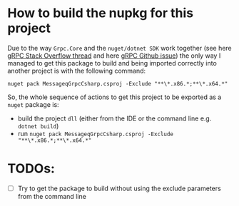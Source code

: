 ﻿# How to build the nupkg for this project

Due to the way `Grpc.Core` and the `nuget/dotnet SDK` work together (see here [gRPC Stack Overflow thread](https://stackoverflow.com/questions/41941588/binaries-are-added-to-project-when-nuget-package-has-grpc-core-as-a-dependency) and here [gRPC Github issue](https://github.com/grpc/grpc/issues/11279)) the only way I managed to get this package to build and being imported correctly into another project is with the following command:

```nuget pack MessageqGrpcCsharp.csproj -Exclude "**\*.x86.*;**\*.x64.*"```

So, the whole sequence of actions to get this project to be exported as a `nuget` package is:

- build the project `dll` (either from the IDE or the command line e.g. `dotnet build`)
- run `nuget pack MessageqGrpcCsharp.csproj -Exclude "**\*.x86.*;**\*.x64.*"`

# TODOs:
- [ ] Try to get the package to build without using the exclude parameters from the command line 